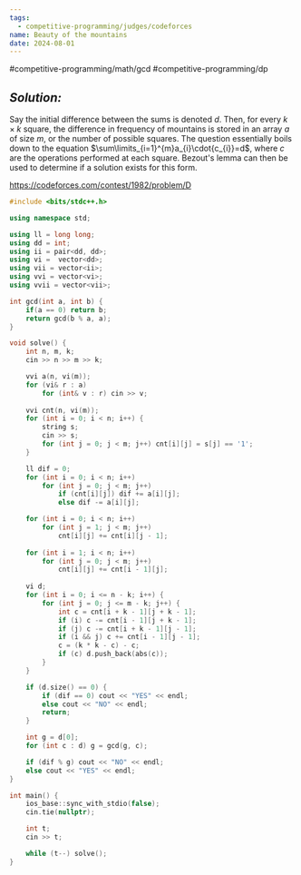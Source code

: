 ```yaml
---
tags:
  - competitive-programming/judges/codeforces
name: Beauty of the mountains
date: 2024-08-01
---
```

#competitive-programming/math/gcd #competitive-programming/dp 
## _Solution:_
Say the initial difference between the sums is denoted $d$. Then, for every $k\times{k}$ square, the difference in frequency of mountains is stored in an array $a$ of size $m$, or the number of possible squares. The question essentially boils down to the equation $\sum\limits_{i=1}^{m}a_{i}\cdot{c_{i}}=d$, where $c$ are the operations performed at each square. Bezout's lemma can then be used to determine if a solution exists for this form.

https://codeforces.com/contest/1982/problem/D
```cpp
#include <bits/stdc++.h>

using namespace std;

using ll = long long;
using dd = int;
using ii = pair<dd, dd>;
using vi =  vector<dd>;
using vii = vector<ii>;
using vvi = vector<vi>;
using vvii = vector<vii>;

int gcd(int a, int b) {
    if(a == 0) return b;
    return gcd(b % a, a);
}

void solve() {
    int n, m, k;
    cin >> n >> m >> k;

    vvi a(n, vi(m));
    for (vi& r : a)
        for (int& v : r) cin >> v;
    
    vvi cnt(n, vi(m));
    for (int i = 0; i < n; i++) {
        string s;
        cin >> s;
        for (int j = 0; j < m; j++) cnt[i][j] = s[j] == '1';
    }

    ll dif = 0;
    for (int i = 0; i < n; i++)
        for (int j = 0; j < m; j++)
            if (cnt[i][j]) dif += a[i][j];
            else dif -= a[i][j];

    for (int i = 0; i < n; i++)
        for (int j = 1; j < m; j++) 
            cnt[i][j] += cnt[i][j - 1];
    
    for (int i = 1; i < n; i++)
        for (int j = 0; j < m; j++)
            cnt[i][j] += cnt[i - 1][j];
    
    vi d;
    for (int i = 0; i <= n - k; i++) {
        for (int j = 0; j <= m - k; j++) {
            int c = cnt[i + k - 1][j + k - 1];
            if (i) c -= cnt[i - 1][j + k - 1];
            if (j) c -= cnt[i + k - 1][j - 1];
            if (i && j) c += cnt[i - 1][j - 1];
            c = (k * k - c) - c;
            if (c) d.push_back(abs(c));
        }
    }

    if (d.size() == 0) {
        if (dif == 0) cout << "YES" << endl;
        else cout << "NO" << endl;
        return;
    }

    int g = d[0];
    for (int c : d) g = gcd(g, c);

    if (dif % g) cout << "NO" << endl;
    else cout << "YES" << endl;
}

int main() {
    ios_base::sync_with_stdio(false);
    cin.tie(nullptr);

    int t;
    cin >> t;

    while (t--) solve();
}
```